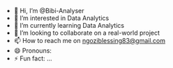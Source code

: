 - 👋 Hi, I’m @Bibi-Analyser
- 👀 I’m interested in Data Analytics
- 🌱 I’m currently learning Data Analytics
- 💞️ I’m looking to collaborate on a real-world project
- 📫 How to reach me on ngoziblessing83@gmail.com
- 😄 Pronouns:
- ⚡ Fun fact: ...

<!---
Bibi-Analyser/Bibi-Analyser is a ✨ special ✨ repository because its `README.md` (this file) appears on your GitHub profile.
You can click the Preview link to take a look at your changes.
--->
